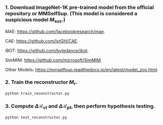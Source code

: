 ### 1. Download ImageNet-1K pre-trained model from the official repository or MMSelfSup. (This model is considered a suspicious model $M_{sus}$.)
MAE: https://github.com/facebookresearch/mae.

CAE: https://github.com/lxtGH/CAE.

iBOT: https://github.com/bytedance/ibot.

SimMIM: https://github.com/microsoft/SimMIM.

Other Models: https://mmselfsup.readthedocs.io/en/latest/model_zoo.html.

### 2. Train the reconstructor $M_r$.
```
python train_reconstructor.py
```

### 3. Compute $\Delta \mathcal{R}_{vt}$ and $\Delta \mathcal{R}_{pt}$, then perform hypothesis testing.
```
python test_reconstructor.py
```